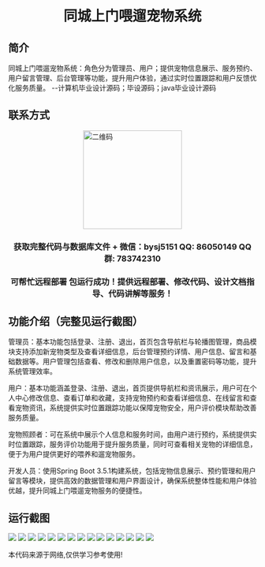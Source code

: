 <p><h1 align="center">同城上门喂遛宠物系统</h1></p>

## 简介
同城上门喂遛宠物系统：角色分为管理员、用户；提供宠物信息展示、服务预约、用户留言管理、后台管理等功能，提升用户体验，通过实时位置跟踪和用户反馈优化服务质量。    --计算机毕业设计源码；毕设源码；java毕业设计源码


## 联系方式
<img src="https://bs-1329754181.cos.ap-shanghai.myqcloud.com/wx.jpg" alt="二维码" style="display: block; margin: 0 auto;" width="200px">
<p><h3 align="center">获取完整代码与数据库文件 + 微信：bysj5151 QQ: 86050149 QQ群: 783742310</h3></p>
<p><h3 align="center">可帮忙远程部署 包运行成功！提供远程部署、修改代码、设计文档指导、代码讲解等服务！</h3></p>

## 功能介绍（完整见运行截图）
管理员：基本功能包括登录、注册、退出，首页包含导航栏与轮播图管理，商品模块支持添加新宠物类型及查看详细信息，后台管理预约详情、用户信息、留言和基础数据等。用户管理包括查看、修改和删除用户信息，以及重置密码等功能，提升系统管理效率。

用户：基本功能涵盖登录、注册、退出，首页提供导航栏和资讯展示，用户可在个人中心修改信息、查看订单和收藏，支持宠物预约和查看详细信息、在线留言和查看宠物资讯，系统提供实时位置跟踪功能以保障宠物安全，用户评价模块帮助改善服务质量。

宠物照顾者：可在系统中展示个人信息和服务时间，由用户进行预约，系统提供实时位置跟踪，服务评价功能用于提升服务质量，同时可查看相关宠物的详细信息，便于为用户提供更好的喂养和遛宠物服务。

开发人员：使用Spring Boot 3.5.1构建系统，包括宠物信息展示、预约管理和用户留言等模块，提供高效的数据管理和用户界面设计，确保系统整体性能和用户体验优越，提升同城上门喂遛宠物服务的便捷性。


## 运行截图
![](https://bs-1329754181.cos.ap-shanghai.myqcloud.com/spring/CityPetService/img/001.jpg)
![](https://bs-1329754181.cos.ap-shanghai.myqcloud.com/spring/CityPetService/img/002.jpg)
![](https://bs-1329754181.cos.ap-shanghai.myqcloud.com/spring/CityPetService/img/003.jpg)
![](https://bs-1329754181.cos.ap-shanghai.myqcloud.com/spring/CityPetService/img/004.jpg)
![](https://bs-1329754181.cos.ap-shanghai.myqcloud.com/spring/CityPetService/img/005.jpg)
![](https://bs-1329754181.cos.ap-shanghai.myqcloud.com/spring/CityPetService/img/006.jpg)
![](https://bs-1329754181.cos.ap-shanghai.myqcloud.com/spring/CityPetService/img/007.jpg)
![](https://bs-1329754181.cos.ap-shanghai.myqcloud.com/spring/CityPetService/img/008.jpg)
![](https://bs-1329754181.cos.ap-shanghai.myqcloud.com/spring/CityPetService/img/009.jpg)
![](https://bs-1329754181.cos.ap-shanghai.myqcloud.com/spring/CityPetService/img/010.jpg)
![](https://bs-1329754181.cos.ap-shanghai.myqcloud.com/spring/CityPetService/img/011.jpg)
![](https://bs-1329754181.cos.ap-shanghai.myqcloud.com/spring/CityPetService/img/012.jpg)
![](https://bs-1329754181.cos.ap-shanghai.myqcloud.com/spring/CityPetService/img/013.jpg)
![](https://bs-1329754181.cos.ap-shanghai.myqcloud.com/spring/CityPetService/img/014.jpg)
![](https://bs-1329754181.cos.ap-shanghai.myqcloud.com/spring/CityPetService/img/015.jpg)

<p>本代码来源于网络,仅供学习参考使用!</p>
